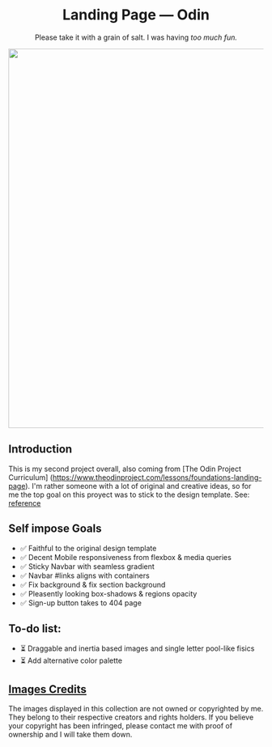 <div align="center"> 
<h1>Landing Page — Odin </h1>
<p>Please take it with a grain of salt. I was having <em>too much fun.</em></p>
<img src="./images/preview.png" width="750">
<p><em></em></p>
</div>

## Introduction

This is my second project overall, also coming from [The Odin Project Curriculum] (https://www.theodinproject.com/lessons/foundations-landing-page).
I'm rather someone with a lot of original and creative ideas, so for me the top goal on this proyect was to stick to the design template. See: [reference](./reference-images) 

## Self impose Goals

- ✅ Faithful to the original design template
- ✅ Decent Mobile responsiveness from flexbox & media queries
- ✅ Sticky Navbar with seamless gradient
- ✅ Navbar #links aligns with containers
- ✅ Fix background & fix section background
- ✅ Pleasently looking box-shadows & regions opacity
- ✅ Sign-up button takes to 404 page


## To-do list:
- ⏳ Draggable and inertia based images and single letter pool-like fisics
- ⏳ Add alternative color palette


## [Images Credits](./credits.md)

The images displayed in this collection are not owned or copyrighted by me. They belong to their respective creators and rights holders. If you believe your copyright has been infringed, please contact me with proof of ownership and I will take them down.
